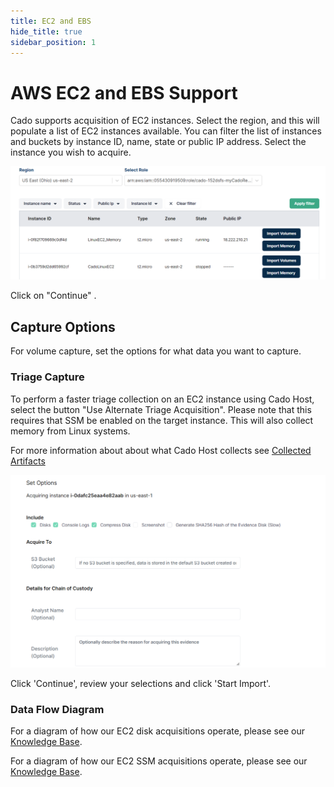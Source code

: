 ```yaml
---
title: EC2 and EBS
hide_title: true
sidebar_position: 1
---
```

# AWS EC2 and EBS Support

Cado supports acquisition of EC2 instances. Select the region, and this will populate a list of EC2 instances available. You can filter the list of instances and buckets by instance ID, name, state or public IP address. Select the instance you wish to acquire.

![AWS EC2 Import](/img/aws-ec2.png)

Click on "Continue" .

## Capture Options

For volume capture, set the options for what data you want to capture.

### Triage Capture
To perform a faster triage collection on an EC2 instance using Cado Host, select the button "Use Alternate Triage Acquisition". Please note that this requires that SSM be enabled on the target instance. This will also collect memory from Linux systems.

For more information about about what Cado Host collects see [Collected Artifacts](/cado-host/artifacts.md)

![AWS EC2 details](/img/aws-ec2-options.png)

Click 'Continue', review your selections and click 'Start Import'.

### Data Flow Diagram
For a diagram of how our EC2 disk acquisitions operate, please see our [Knowledge Base](https://cadosecurity.zendesk.com/hc/en-gb/articles/23258594209681-How-do-EC2-acquisitions-work-including-cross-account-and-the-IAM-role).

For a diagram of how our EC2 SSM acquisitions operate, please see our [Knowledge Base](https://cadosecurity.zendesk.com/hc/en-gb/articles/23259323166225-How-do-EC2-collections-over-SSM-work).
